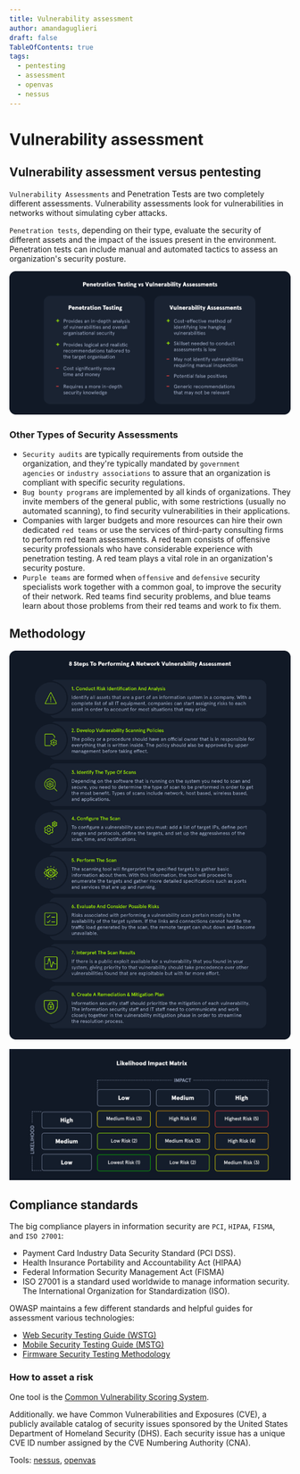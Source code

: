 ```yaml
---
title: Vulnerability assessment
author: amandaguglieri
draft: false
TableOfContents: true
tags:
  - pentesting
  - assessment
  - openvas
  - nessus
---
```

# Vulnerability assessment

## Vulnerability assessment versus pentesting

`Vulnerability Assessments` and Penetration Tests are two completely different assessments. Vulnerability assessments look for vulnerabilities in networks without simulating cyber attacks.

`Penetration tests`, depending on their type, evaluate the security of different assets and the impact of the issues present in the environment. Penetration tests can include manual and automated tactics to assess an organization's security posture. 

![differences](img/pentesting-vs-vulnerability-assessment.png)


### Other Types of Security Assessments

- `Security audits` are typically requirements from outside the organization, and they're typically mandated by `government agencies` or `industry associations` to assure that an organization is compliant with specific security regulations.
- `Bug bounty programs` are implemented by all kinds of organizations. They invite members of the general public, with some restrictions (usually no automated scanning), to find security vulnerabilities in their applications.
- Companies with larger budgets and more resources can hire their own dedicated `red teams` or use the services of third-party consulting firms to perform red team assessments. A red team consists of offensive security professionals who have considerable experience with penetration testing. A red team plays a vital role in an organization's security posture.
- `Purple teams` are formed when `offensive` and `defensive` security specialists work together with a common goal, to improve the security of their network. Red teams find security problems, and blue teams learn about those problems from their red teams and work to fix them.


## Methodology

![Vulnerability assessment stages](img/vulnerability-assessment.png)

![Matrix of likelihood and impact](img/matrix.png)

## Compliance standards

The big compliance players in information security are `PCI`, `HIPAA`, `FISMA`, and `ISO 27001`:

- Payment Card Industry Data Security Standard (PCI DSS).
- Health Insurance Portability and Accountability Act (HIPAA)
- Federal Information Security Management Act (FISMA)
- ISO 27001 is a standard used worldwide to manage information security. The International Organization for Standardization (ISO).

OWASP maintains a few different standards and helpful guides for assessment various technologies:

- [Web Security Testing Guide (WSTG)](https://owasp.org/www-project-web-security-testing-guide/)
- [Mobile Security Testing Guide (MSTG)](https://owasp.org/www-project-mobile-security-testing-guide/)
- [Firmware Security Testing Methodology](https://github.com/scriptingxss/owasp-fstm)


### How to asset a risk

One tool is the [Common Vulnerability Scoring System](cvss-common-vulnerability-scoring-system.md). 

Additionally. we have Common Vulnerabilities and Exposures (CVE), a publicly available catalog of security issues sponsored by the United States Department of Homeland Security (DHS). Each security issue has a unique CVE ID number assigned by the CVE Numbering Authority (CNA).
 


Tools:  [nessus](nessus.md), [openvas](openvas.md) 